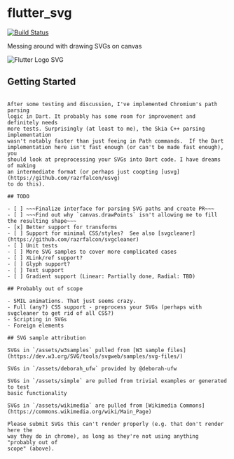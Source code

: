 # flutter_svg

[![Build Status](https://travis-ci.org/dnfield/flutter_svg.svg?branch=master)](https://travis-ci.org/dnfield/flutter_svg)

Messing around with drawing SVGs on canvas

![Flutter Logo SVG](/../master/assets/flutter_logo.svg?raw=true)

## Getting Started

~~~For now, this requires the flutter/engine path_svg branch~~~

After some testing and discussion, I've implemented Chromium's path parsing
logic in Dart. It probably has some room for improvement and definitely needs
more tests. Surprisingly (at least to me), the Skia C++ parsing implementation
wasn't notably faster than just feeing in Path commands.  If the Dart
implementation here isn't fast enough (or can't be made fast enough), you
should look at preprocessing your SVGs into Dart code. I have dreams of making
an intermediate format (or perhaps just coopting [usvg](https://github.com/razrfalcon/usvg)
to do this).

## TODO

- [ ] ~~~Finalize interface for parsing SVG paths and create PR~~~
- [ ] ~~~Find out why `canvas.drawPoints` isn't allowing me to fill the resulting shape~~~
- [x] Better support for transforms
- [ ] Support for minimal CSS/styles?  See also [svgcleaner](https://github.com/razrfalcon/svgcleaner)
- [ ] Unit tests
- [ ] More SVG samples to cover more complicated cases
- [ ] XLink/ref support?
- [ ] Glyph support?
- [ ] Text support
- [ ] Gradient support (Linear: Partially done, Radial: TBD)

## Probably out of scope

- SMIL animations. That just seems crazy.
- Full (any?) CSS support - preprocess your SVGs (perhaps with svgcleaner to get rid of all CSS?)
- Scripting in SVGs
- Foreign elements

## SVG sample attribution

SVGs in `/assets/w3samples` pulled from [W3 sample files](https://dev.w3.org/SVG/tools/svgweb/samples/svg-files/)

SVGs in `/assets/deborah_ufw` provided by @deborah-ufw

SVGs in `/assets/simple` are pulled from trivial examples or generated to test
basic functionality

SVGs in `/assets/wikimedia` are pulled from [Wikimedia Commons](https://commons.wikimedia.org/wiki/Main_Page)

Please submit SVGs this can't render properly (e.g. that don't render here the
way they do in chrome), as long as they're not using anything "probably out of
scope" (above).